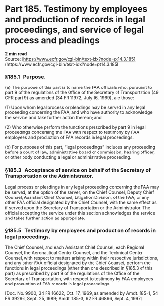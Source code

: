 # Part 185. Testimony by employees and production of records in legal proceedings, and service of legal process and pleadings
**2 min read**  
Source: [https://www.ecfr.gov/cgi-bin/text-idx?node=pt14.3.185](https://www.ecfr.gov/cgi-bin/text-idx?node=pt14.3.185)

### §185.1   Purpose.

(a) The purpose of this part is to name the FAA officials who, pursuant to part 9 of the regulations of the Office of the Secretary of Transportation (49 CFR part 9) as amended (34 FR 11972, July 16, 1969), are those:

(1) Upon whom legal process or pleadings may be served in any legal proceeding concerning the FAA, and who have authority to acknowledge the service and take further action thereon; and

(2) Who otherwise perform the functions prescribed by part 9 in legal proceedings concerning the FAA with respect to testimony by FAA employees and production of FAA records in legal proceedings.

(b) For purposes of this part, “legal proceedings” includes any proceeding before a court of law, administrative board or commission, hearing officer, or other body conducting a legal or administrative proceeding.

### §185.3   Acceptance of service on behalf of the Secretary of Transportation or the Administrator.

Legal process or pleadings in any legal proceeding concerning the FAA may be served, at the option of the server, on the Chief Counsel, Deputy Chief Counsel, Assistant Chief Counsel, Litigation Division, of the FAA, or any other FAA official designated by the Chief Counsel, with the same effect as if served upon the Secretary of Transportation or the Administrator. The official accepting the service under this section acknowledges the service and takes further action as appropriate.

### §185.5   Testimony by employees and production of records in legal proceedings.

The Chief Counsel, and each Assistant Chief Counsel, each Regional Counsel, the Aeronautical Center Counsel, and the Technical Center Counsel, with respect to matters arising within their respective jurisdictions, and any other FAA official designated by the Chief Counsel, perform the functions in legal proceedings (other than one described in §185.3 of this part) as prescribed by part 9 of the regulations of the Office of the Secretary of Transportation, with respect to testimony by FAA employees and production of FAA records in legal proceedings.

\[Doc. No. 9900, 34 FR 16622, Oct. 17, 1969, as amended by Amdt. 185-1, 54 FR 39296, Sept. 25, 1989; Amdt. 185-3, 62 FR 46866, Sept. 4, 1997\]